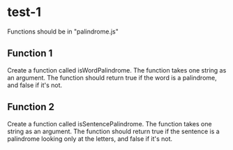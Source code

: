 # test-1

Functions should be in "palindrome.js"

## Function 1

Create a function called isWordPalindrome.
The function takes one string as an argument.
The function should return true if the word is a palindrome, and false if it's not.

## Function 2

Create a function called isSentencePalindrome.
The function takes one string as an argument.
The function should return true if the sentence is a palindrome looking only at the letters, and false if it's not.

